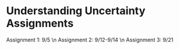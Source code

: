 # Understanding Uncertainty Assignments


Assignment 1: 9/5 \n
Assignment 2: 9/12-9/14 \n 
Assignment 3: 9/21
